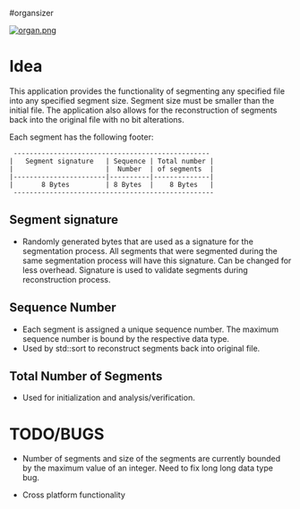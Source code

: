 #organsizer

[![organ.png](https://i.postimg.cc/52spB2cP/organ.png)](https://postimg.cc/bZ2Q88wb)

Idea
=================================================================================
This application provides the functionality of segmenting any specified file into any specified segment size. Segment size must be smaller than the initial file. The application also allows for the reconstruction of segments back into the original file with no bit alterations.   

Each segment has the following footer:

     ------------------------------------------------- 
    |   Segment signature   | Sequence | Total number |
    |                       |  Number  | of segments  |
    |-----------------------|----------|--------------|
    |       8 Bytes         | 8 Bytes  |    8 Bytes   |
     -------------------------------------------------- 
 
 Segment signature
 -----------------
 - Randomly generated bytes that are used as a signature for the segmentation process. All segments that were segmented during the same segmentation process will have this signature. Can be changed for less overhead. Signature is used to validate segments during reconstruction process.
 
 Sequence Number
 -----------------
 - Each segment is assigned a unique sequence number. The maximum sequence number is bound by the respective data type.
 - Used by std::sort to reconstruct segments back into original file.
 
 Total Number of Segments
 -----------------
 - Used for initialization and analysis/verification.
 
TODO/BUGS
=================================================================================
- Number of segments and size of the segments are currently bounded by the maximum value of an integer. Need to fix long long data type bug. 

- Cross platform functionality
